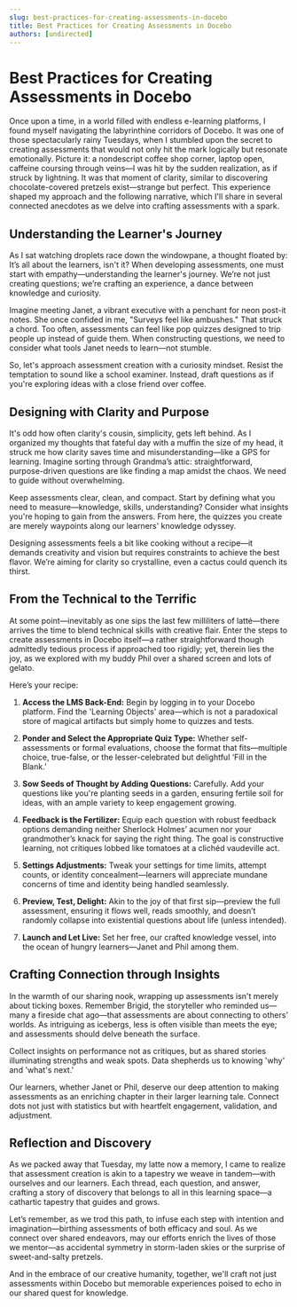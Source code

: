 ```yaml
---
slug: best-practices-for-creating-assessments-in-docebo
title: Best Practices for Creating Assessments in Docebo
authors: [undirected]
---
```



# Best Practices for Creating Assessments in Docebo

Once upon a time, in a world filled with endless e-learning platforms, I found myself navigating the labyrinthine corridors of Docebo. It was one of those spectacularly rainy Tuesdays, when I stumbled upon the secret to creating assessments that would not only hit the mark logically but resonate emotionally. Picture it: a nondescript coffee shop corner, laptop open, caffeine coursing through veins—I was hit by the sudden realization, as if struck by lightning. It was that moment of clarity, similar to discovering chocolate-covered pretzels exist—strange but perfect. This experience shaped my approach and the following narrative, which I'll share in several connected anecdotes as we delve into crafting assessments with a spark.

## Understanding the Learner's Journey

As I sat watching droplets race down the windowpane, a thought floated by: It’s all about the learners, isn't it? When developing assessments, one must start with empathy—understanding the learner's journey. We’re not just creating questions; we’re crafting an experience, a dance between knowledge and curiosity.

Imagine meeting Janet, a vibrant executive with a penchant for neon post-it notes. She once confided in me, "Surveys feel like ambushes." That struck a chord. Too often, assessments can feel like pop quizzes designed to trip people up instead of guide them. When constructing questions, we need to consider what tools Janet needs to learn—not stumble.

So, let's approach assessment creation with a curiosity mindset. Resist the temptation to sound like a school examiner. Instead, draft questions as if you're exploring ideas with a close friend over coffee.

## Designing with Clarity and Purpose

It's odd how often clarity's cousin, simplicity, gets left behind. As I organized my thoughts that fateful day with a muffin the size of my head, it struck me how clarity saves time and misunderstanding—like a GPS for learning. Imagine sorting through Grandma’s attic: straightforward, purpose-driven questions are like finding a map amidst the chaos. We need to guide without overwhelming.

Keep assessments clear, clean, and compact. Start by defining what you need to measure—knowledge, skills, understanding? Consider what insights you're hoping to gain from the answers. From here, the quizzes you create are merely waypoints along our learners' knowledge odyssey.

Designing assessments feels a bit like cooking without a recipe—it demands creativity and vision but requires constraints to achieve the best flavor. We’re aiming for clarity so crystalline, even a cactus could quench its thirst.

## From the Technical to the Terrific

At some point—inevitably as one sips the last few milliliters of latté—there arrives the time to blend technical skills with creative flair. Enter the steps to create assessments in Docebo itself—a rather straightforward though admittedly tedious process if approached too rigidly; yet, therein lies the joy, as we explored with my buddy Phil over a shared screen and lots of gelato.

Here’s your recipe: 

1. **Access the LMS Back-End:** Begin by logging in to your Docebo platform. Find the 'Learning Objects' area—which is not a paradoxical store of magical artifacts but simply home to quizzes and tests.
   
2. **Ponder and Select the Appropriate Quiz Type:** Whether self-assessments or formal evaluations, choose the format that fits—multiple choice, true-false, or the lesser-celebrated but delightful ‘Fill in the Blank.’

3. **Sow Seeds of Thought by Adding Questions:** Carefully. Add your questions like you're planting seeds in a garden, ensuring fertile soil for ideas, with an ample variety to keep engagement growing.

4. **Feedback is the Fertilizer:** Equip each question with robust feedback options demanding neither Sherlock Holmes’ acumen nor your grandmother’s knack for saying the right thing. The goal is constructive learning, not critiques lobbed like tomatoes at a clichéd vaudeville act.

5. **Settings Adjustments:** Tweak your settings for time limits, attempt counts, or identity concealment—learners will appreciate mundane concerns of time and identity being handled seamlessly.

6. **Preview, Test, Delight:** Akin to the joy of that first sip—preview the full assessment, ensuring it flows well, reads smoothly, and doesn’t randomly collapse into existential questions about life (unless intended).

7. **Launch and Let Live:** Set her free, our crafted knowledge vessel, into the ocean of hungry learners—Janet and Phil among them.

## Crafting Connection through Insights

In the warmth of our sharing nook, wrapping up assessments isn't merely about ticking boxes. Remember Brigid, the storyteller who reminded us—many a fireside chat ago—that assessments are about connecting to others’ worlds. As intriguing as icebergs, less is often visible than meets the eye; and assessments should delve beneath the surface.

Collect insights on performance not as critiques, but as shared stories illuminating strengths and weak spots. Data shepherds us to knowing 'why' and 'what's next.'

Our learners, whether Janet or Phil, deserve our deep attention to making assessments as an enriching chapter in their larger learning tale. Connect dots not just with statistics but with heartfelt engagement, validation, and adjustment.

## Reflection and Discovery

As we packed away that Tuesday, my latte now a memory, I came to realize that assessment creation is akin to a tapestry we weave in tandem—with ourselves and our learners. Each thread, each question, and answer, crafting a story of discovery that belongs to all in this learning space—a cathartic tapestry that guides and grows.

Let’s remember, as we trod this path, to infuse each step with intention and imagination—birthing assessments of both efficacy and soul. As we connect over shared endeavors, may our efforts enrich the lives of those we mentor—as accidental symmetry in storm-laden skies or the surprise of sweet-and-salty pretzels.

And in the embrace of our creative humanity, together, we'll craft not just assessments within Docebo but memorable experiences poised to echo in our shared quest for knowledge.